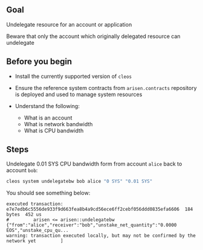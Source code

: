 ## Goal

Undelegate resource for an account or application

Beware that only the account which originally delegated resource can undelegate

## Before you begin

* Install the currently supported version of `cleos`

* Ensure the reference system contracts from `arisen.contracts` repository is deployed and used to manage system resources

* Understand the following:
  * What is an account
  * What is network bandwidth
  * What is CPU bandwidth

## Steps

Undelegate 0.01 SYS CPU bandwidth form from account `alice` back to account `bob`:

```sh
cleos system undelegatebw bob alice "0 SYS" "0.01 SYS"
```

You should see something below:

```console
executed transaction: e7e7edb6c5556de933f9d663fea8b4a9cd56ece6ff2cebf056ddd0835efa6606  184 bytes  452 us
#         arisen <= arisen::undelegatebw          {"from":"alice","receiver":"bob","unstake_net_quantity":"0.0000 EOS","unstake_cpu_qu...
warning: transaction executed locally, but may not be confirmed by the network yet         ]
```

